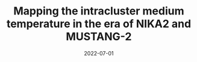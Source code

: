 ---
title: "Mapping the intracluster medium temperature in the era of NIKA2 and MUSTANG-2"
collection: publications
permalink: /publication/2022-07-01-Mapping-the-intracluster-medium-temperature-in-the-era-of-NIKA2-and-MUSTANG-2
date: 2022-07-01
venue: 'In the proceedings of mm Universe @ NIKA2 - Observing the mm Universe with the NIKA2 Camera'
citation: ' F. {Ruppin},  R. {Adam},  P. {Ade},  H. {Ajeddig},  P. {Andr{\&apos;e}},  E. {Artis},  H. {Aussel},  A. {Beelen},  A. {Beno{\^\i}t},  S. {Berta},  L. {Bing},  O. {Bourrion},  M. {Brodwin},  M. {Calvo},  A. {Catalano},  B. {Decker},  M. {De Petris},  F. {D{\&apos;e}sert},  S. {Doyle},  E. {Driessen},  P. {Eisenhardt},  A. {Gomez},  A. {Gonzalez},  J. {Goupy},  F. {K{\&apos;e}ruzor{\&apos;e}},  C. {Kramer},  B. {Ladjelate},  G. {Lagache},  S. {Leclercq},  J. {Lestrade},  J. {Mac{\&apos;\i}as-P{\&apos;e}rez},  A. {Maury},  P. {Mauskopf},  F. {Mayet},  M. {McDonald},  A. {Monfardini},  E. {Moravec},  M. {Mu{\~n}oz-Echeverr{\&apos;\i}a},  L. {Perotto},  G. {Pisano},  N. {Ponthieu},  V. {Rev{\&apos;e}ret},  A. {Rigby},  A. {Ritacco},  C. {Romero},  H. {Roussel},  K. {Schuster},  S. {Shu},  A. {Sievers},  S. {Stanford},  D. {Stern},  C. {Tucker},  R. {Zylka}, &quot;Mapping the intracluster medium temperature in the era of NIKA2 and MUSTANG-2.&quot; In the proceedings of mm Universe @ NIKA2 - Observing the mm Universe with the NIKA2 Camera, 2022.'
---